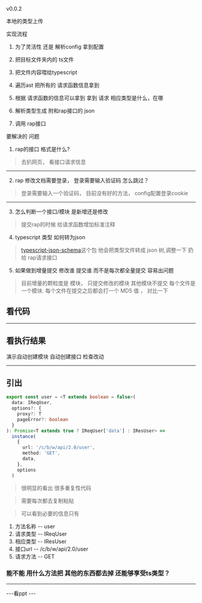 v0.0.2


本地的类型上传

实现流程

1. 为了灵活性 还是  解析config  拿到配置

2. 把目标文件夹内的 ts文件

3. 把文件内容喂给typescript 

4. 遍历ast 把所有的 请求函数信息拿到

5. 根据 请求函数的信息可以拿到 拿到  请求 相应类型是什么，在哪

6. 解析类型生成 附和rap接口的 json

7. 调用 rap接口


要解决的 问题

1. rap的接口 格式是什么?

>去扒网页， 看接口请求信息

---

2. rap 修改文档需要登录， 登录需要输入验证码 怎么跳过？

>登录需要输入一个验证码，  目前没有好的方法， config配置登录cookie

---


3. 怎么判断一个接口/模块 是新增还是修改

>提交rap的时候   给请求函数增加标准注释

 
4. typescript 类型  如何转为json

>[typescript-json-schema](https://github.com/YousefED/typescript-json-schema)这个包 他会把类型文件转成 json 树,调整一下 扔给 rap请求接口


5. 如果做到增量提交  修改谁 提交谁 而不是每次都全量提交  容易出问题

> 目前增量的颗粒度是 模块，  只提交修改的模块 其他模块不提交 
> 每个文件是一个模块. 每个文件在提交之后都会打一个 MD5 值  ， 对比一下

## 看代码


---

## 看执行结果

演示自动创建模块  自动创建接口  检查改动   

---





## 引出


```ts
export const user = <T extends boolean = false>(
  data: IReqUser,
  options?: {
    proxy?: T
    pageError?: boolean
  }
): Promise<T extends true ? IReqUser['data'] : IResUser> =>
  instance(
    {
      url: '/c/b/w/api/2.0/user',
      method: 'GET',
      data,
    },
    options
  )
```
>很明显的看出  很多重复性代码

>需要每次都去复制粘贴 

>可以看到必要的信息只有 


1. 方法名称  -- user
2. 请求类型  -- IReqUser
3. 相应类型  -- IResUser
4. 接口url  -- /c/b/w/api/2.0/user
5. 请求方法  -- GET

### 能不能 用什么方法把 其他的东西都去掉  还能够享受ts类型？

---






---看ppt ---

